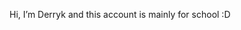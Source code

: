 Hi, I’m Derryk and this account is mainly for school :D

<!---
DerkMac/DerkMac is a ✨ special ✨ repository because its `README.md` (this file) appears on your GitHub profile.
You can click the Preview link to take a look at your changes.
--->
